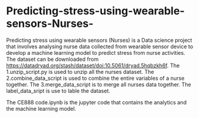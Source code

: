 # Predicting-stress-using-wearable-sensors-Nurses-
Predicting stress using wearable sensors (Nurses) is a Data science project that involves analysing nurse data collected from wearable sensor device to develop a machine learning model to predict stress from nurse activities. The dataset can be downloaded from https://datadryad.org/stash/dataset/doi:10.5061/dryad.5hqbzkh6f. The 1.unzip_script.py is used to unzip all the nurses dataset. The 2.combine_data_script is used to combine the entire variables of a nurse together. The 3.merge_data_script is to merge all nurses data together. The label_data_sript is use to lable the dataset.

The CE888 code.ipynb is the jupyter code that contains the analytics and the machine learning model.
